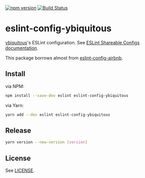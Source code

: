 [![npm version](https://badge.fury.io/js/eslint-config-ybiquitous.svg)](https://badge.fury.io/js/eslint-config-ybiquitous)
[![Build Status](https://travis-ci.org/ybiquitous/eslint-config-ybiquitous.svg?branch=master)](https://travis-ci.org/ybiquitous/eslint-config-ybiquitous)

# eslint-config-ybiquitous

[ybiquitous](https://github.com/ybiquitous)'s ESLint configuration. See [ESLint Shareable Configs documentation](http://eslint.org/docs/developer-guide/shareable-configs).

This package borrows almost from [eslint-config-airbnb](https://www.npmjs.com/package/eslint-config-airbnb).

## Install

via NPM:

```sh
npm install --save-dev eslint eslint-config-ybiquitous
```

via Yarn:

```sh
yarn add --dev eslint eslint-config-ybiquitous
```

## Release

```sh
yarn version --new-version [version]
```

## License

See [LICENSE](LICENSE).
